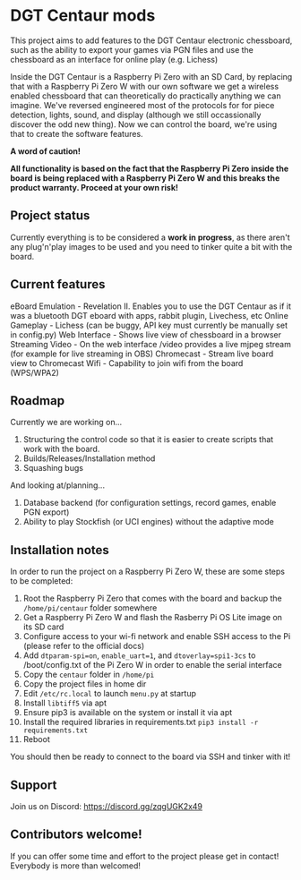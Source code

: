 # DGT Centaur mods

This project aims to add features to the DGT Centaur electronic chessboard, such as the ability to export your games via PGN files and use the chessboard as an interface for online play (e.g. Lichess)

Inside the DGT Centaur is a Raspberry Pi Zero with an SD Card, by replacing that with a Raspberry Pi Zero W with our own software we get a wireless enabled chessboard that can theoretically do practically anything we can imagine. We've reversed engineered most of the protocols for for piece detection, lights, sound, and display (although we still occassionally discover the odd new thing). Now we can control the board, we're using that to create the software features.

**A word of caution!**

**All functionality is based on the fact that the Raspberry Pi Zero inside the board is being replaced with a Raspberry Pi Zero W and this breaks the product warranty. Proceed at your own risk!**

## Project status

Currently everything is to be considered a **work in progress**, as there aren't any plug'n'play images to be used and you need to tinker quite a bit with the board.

## Current features

eBoard Emulation - Revelation II. Enables you to use the DGT Centaur as if it was a bluetooth DGT eboard with apps, rabbit plugin, Livechess, etc
Online Gameplay - Lichess (can be buggy, API key must currently be manually set in config.py)
Web Interface - Shows live view of chessboard in a browser
Streaming Video - On the web interface /video provides a live mjpeg stream (for example for live streaming in OBS)
Chromecast - Stream live board view to Chromecast
Wifi - Capability to join wifi from the board (WPS/WPA2)

## Roadmap

Currently we are working on...
1. Structuring the control code so that it is easier to create scripts that work with the board.
2. Builds/Releases/Installation method
3. Squashing bugs

And looking at/planning...
1. Database backend (for configuration settings, record games, enable PGN export)
2. Ability to play Stockfish (or UCI engines) without the adaptive mode

## Installation notes

In order to run the project on a Raspberry Pi Zero W, these are some steps to be completed:

1. Root the Raspberry Pi Zero that comes with the board and backup the `/home/pi/centaur` folder somewhere
2. Get a Raspberry Pi Zero W and flash the Rasberry Pi OS Lite image on its SD card
3. Configure access to your wi-fi network and enable SSH access to the Pi (please refer to the official docs)
4. Add `dtparam-spi=on`, `enable_uart=1`, and `dtoverlay=spi1-3cs` to /boot/config.txt of the Pi Zero W in order to enable the serial interface
5. Copy the `centaur` folder in `/home/pi`
6. Copy the project files in home dir
7. Edit `/etc/rc.local` to launch `menu.py` at startup
8. Install `libtiff5` via apt
9. Ensure pip3 is available on the system or install it via apt
10. Install the required libraries in requirements.txt `pip3 install -r requirements.txt`
11. Reboot

You should then be ready to connect to the board via SSH and tinker with it!

## Support

Join us on Discord: https://discord.gg/zqgUGK2x49

## Contributors welcome!

If you can offer some time and effort to the project please get in contact! Everybody is more than welcomed!
